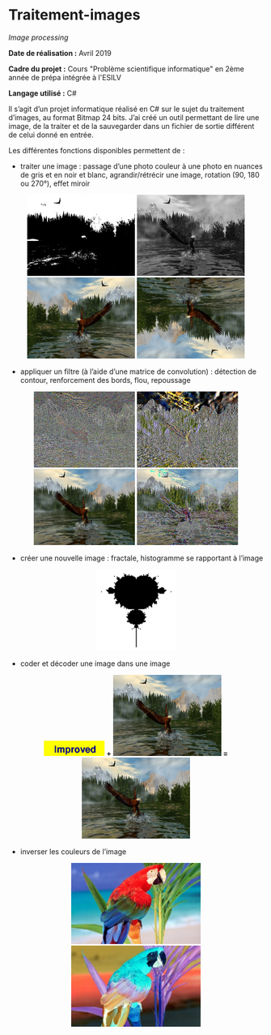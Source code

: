 # Traitement-images

*Image processing*

**Date de réalisation :** Avril 2019

**Cadre du projet :** Cours "Problème scientifique informatique" en 2ème année de prépa intégrée à l'ESILV

**Langage utilisé :** C#

Il s’agit d’un projet informatique réalisé en C# sur le sujet du traitement d’images, au format Bitmap 24 bits.
J’ai créé un outil permettant de lire une image, de la traiter et de la sauvegarder dans un fichier de sortie différent de celui donné en entrée.

Les différentes fonctions disponibles permettent de :

-	traiter une image : passage d’une photo couleur à une photo en nuances de gris et en noir et blanc, agrandir/rétrécir une image, rotation (90, 180 ou 270°), effet miroir

<p align="center">
  <img src="./Images/lac_en_montagne_En_Noir_Ou_Blanc.bmp" height="160">
  <img src="./Images/lac_en_montagne_En_Gris.bmp" height="160">
  <img src="./Images/lac_en_montagne_Miroir.bmp" height="160">
  <img src="./Images/lac_en_montagne_Rotation_180.bmp" height="160">
</p>

-	appliquer un filtre (à l’aide d’une matrice de convolution) : détection de contour, renforcement des bords, flou, repoussage

<p align="center">
  <img src="./Images/lac_en_montagne_Contours.bmp" height="150">
  <img src="./Images/lac_en_montagne_Renforcement_Bords.bmp" height="150">
  <img src="./Images/lac_en_montagne_Flou.bmp" height="150">
  <img src="./Images/lac_en_montagne_Repoussage.bmp" height="150">
</p>

-	créer une nouvelle image : fractale, histogramme se rapportant à l’image

<p align="center">
  <img src="./Images/Fractale.bmp" height="160">
</p>

-	coder et décoder une image dans une image

<p align="center">
  <img src="./Images/ImprovedLogo.bmp" height="30"> <b>+</b>
  <img src="./Images/lac_en_montagne.bmp" height="160"> <b>=</b>
  <img src="./Images/lac+logo.bmp" height="160">
</p>

-	inverser les couleurs de l’image

<p align="center">
  <img src="./Images/coco.bmp" height="160">
  <img src="./Images/coco_couleurs_inverses.bmp" height="160">
</p>
